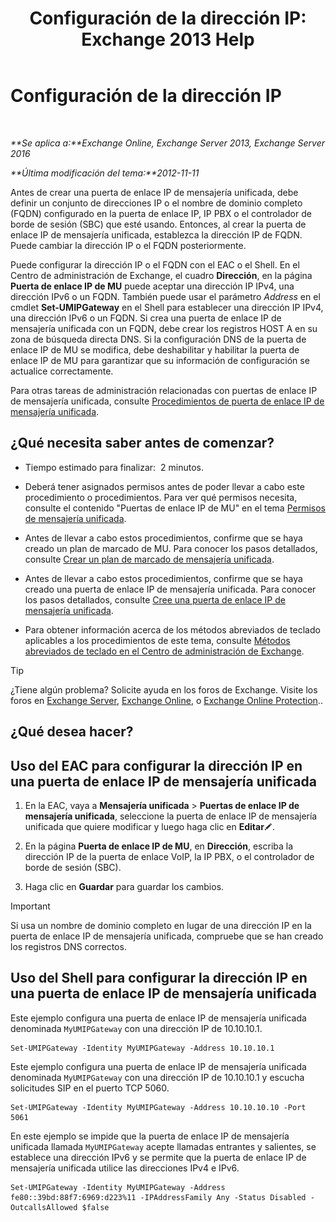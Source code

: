 ﻿---
title: 'Configuración de la dirección IP: Exchange 2013 Help'
TOCTitle: Configuración de la dirección IP
ms:assetid: 100541c1-2297-4c46-9602-b304736541a8
ms:mtpsurl: https://technet.microsoft.com/es-es/library/Bb266940(v=EXCHG.150)
ms:contentKeyID: 49895472
ms.date: 05/22/2018
mtps_version: v=EXCHG.150
ms.translationtype: MT
---

# Configuración de la dirección IP

 

_**Se aplica a:**Exchange Online, Exchange Server 2013, Exchange Server 2016_

_**Última modificación del tema:**2012-11-11_

Antes de crear una puerta de enlace IP de mensajería unificada, debe definir un conjunto de direcciones IP o el nombre de dominio completo (FQDN) configurado en la puerta de enlace IP, IP PBX o el controlador de borde de sesión (SBC) que esté usando. Entonces, al crear la puerta de enlace IP de mensajería unificada, establezca la dirección IP de FQDN. Puede cambiar la dirección IP o el FQDN posteriormente.

Puede configurar la dirección IP o el FQDN con el EAC o el Shell. En el Centro de administración de Exchange, el cuadro **Dirección**, en la página **Puerta de enlace IP de MU** puede aceptar una dirección IP IPv4, una dirección IPv6 o un FQDN. También puede usar el parámetro *Address* en el cmdlet **Set-UMIPGateway** en el Shell para establecer una dirección IP IPv4, una dirección IPv6 o un FQDN. Si crea una puerta de enlace IP de mensajería unificada con un FQDN, debe crear los registros HOST A en su zona de búsqueda directa DNS. Si la configuración DNS de la puerta de enlace IP de MU se modifica, debe deshabilitar y habilitar la puerta de enlace IP de MU para garantizar que su información de configuración se actualice correctamente.

Para otras tareas de administración relacionadas con puertas de enlace IP de mensajería unificada, consulte [Procedimientos de puerta de enlace IP de mensajería unificada](um-ip-gateway-procedures-exchange-2013-help.md).

## ¿Qué necesita saber antes de comenzar?

  - Tiempo estimado para finalizar:  2 minutos.

  - Deberá tener asignados permisos antes de poder llevar a cabo este procedimiento o procedimientos. Para ver qué permisos necesita, consulte el contenido "Puertas de enlace IP de MU" en el tema [Permisos de mensajería unificada](unified-messaging-permissions-exchange-2013-help.md).

  - Antes de llevar a cabo estos procedimientos, confirme que se haya creado un plan de marcado de MU. Para conocer los pasos detallados, consulte [Crear un plan de marcado de mensajería unificada](create-a-um-dial-plan-exchange-2013-help.md).

  - Antes de llevar a cabo estos procedimientos, confirme que se haya creado una puerta de enlace IP de mensajería unificada. Para conocer los pasos detallados, consulte [Cree una puerta de enlace IP de mensajería unificada](create-a-um-ip-gateway-exchange-2013-help.md).

  - Para obtener información acerca de los métodos abreviados de teclado aplicables a los procedimientos de este tema, consulte [Métodos abreviados de teclado en el Centro de administración de Exchange](keyboard-shortcuts-in-the-exchange-admin-center-exchange-online-protection-help.md).


> [!TIP]
> ¿Tiene algún problema? Solicite ayuda en los foros de Exchange. Visite los foros en <A href="https://go.microsoft.com/fwlink/p/?linkid=60612">Exchange Server</A>, <A href="https://go.microsoft.com/fwlink/p/?linkid=267542">Exchange Online</A>, o <A href="https://go.microsoft.com/fwlink/p/?linkid=285351">Exchange Online Protection</A>..



## ¿Qué desea hacer?

## Uso del EAC para configurar la dirección IP en una puerta de enlace IP de mensajería unificada

1.  En la EAC, vaya a **Mensajería unificada** \> **Puertas de enlace IP de mensajería unificada**, seleccione la puerta de enlace IP de mensajería unificada que quiere modificar y luego haga clic en **Editar**![Icono Editar](images/Bb124582.6f53ccb2-1f13-4c02-bea0-30690e6ea71d(EXCHG.150).gif "Icono Editar").

2.  En la página **Puerta de enlace IP de MU**, en **Dirección**, escriba la dirección IP de la puerta de enlace VoIP, la IP PBX, o el controlador de borde de sesión (SBC).

3.  Haga clic en **Guardar** para guardar los cambios.


> [!IMPORTANT]
> Si usa un nombre de dominio completo en lugar de una dirección IP en la puerta de enlace IP de mensajería unificada, compruebe que se han creado los registros DNS correctos.



## Uso del Shell para configurar la dirección IP en una puerta de enlace IP de mensajería unificada

Este ejemplo configura una puerta de enlace IP de mensajería unificada denominada `MyUMIPGateway` con una dirección IP de 10.10.10.1.

    Set-UMIPGateway -Identity MyUMIPGateway -Address 10.10.10.1

Este ejemplo configura una puerta de enlace IP de mensajería unificada denominada `MyUMIPGateway` con una dirección IP de 10.10.10.1 y escucha solicitudes SIP en el puerto TCP 5060.

    Set-UMIPGateway -Identity MyUMIPGateway -Address 10.10.10.10 -Port 5061

En este ejemplo se impide que la puerta de enlace IP de mensajería unificada llamada `MyUMIPGateway` acepte llamadas entrantes y salientes, se establece una dirección IPv6 y se permite que la puerta de enlace IP de mensajería unificada utilice las direcciones IPv4 e IPv6.

    Set-UMIPGateway -Identity MyUMIPGateway -Address fe80::39bd:88f7:6969:d223%11 -IPAddressFamily Any -Status Disabled -OutcallsAllowed $false

